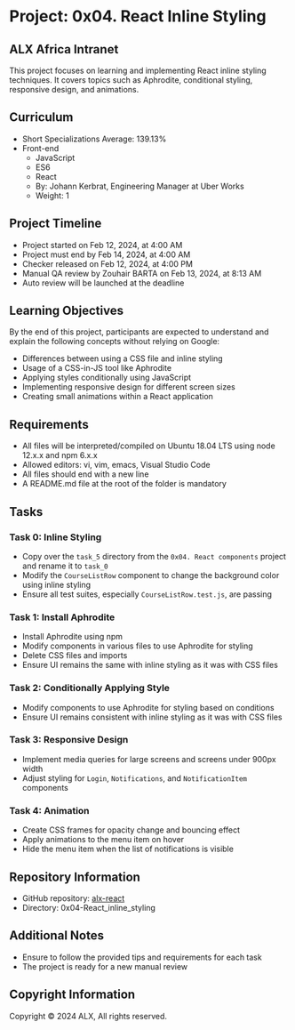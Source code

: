 # Project: 0x04. React Inline Styling

## ALX Africa Intranet

This project focuses on learning and implementing React inline styling techniques. It covers topics such as Aphrodite, conditional styling, responsive design, and animations.

## Curriculum

- Short Specializations Average: 139.13%
- Front-end
  - JavaScript
  - ES6
  - React
  - By: Johann Kerbrat, Engineering Manager at Uber Works
  - Weight: 1

## Project Timeline

- Project started on Feb 12, 2024, at 4:00 AM
- Project must end by Feb 14, 2024, at 4:00 AM
- Checker released on Feb 12, 2024, at 4:00 PM
- Manual QA review by Zouhair BARTA on Feb 13, 2024, at 8:13 AM
- Auto review will be launched at the deadline

## Learning Objectives

By the end of this project, participants are expected to understand and explain the following concepts without relying on Google:

- Differences between using a CSS file and inline styling
- Usage of a CSS-in-JS tool like Aphrodite
- Applying styles conditionally using JavaScript
- Implementing responsive design for different screen sizes
- Creating small animations within a React application

## Requirements

- All files will be interpreted/compiled on Ubuntu 18.04 LTS using node 12.x.x and npm 6.x.x
- Allowed editors: vi, vim, emacs, Visual Studio Code
- All files should end with a new line
- A README.md file at the root of the folder is mandatory

## Tasks

### Task 0: Inline Styling

- Copy over the `task_5` directory from the `0x04. React components` project and rename it to `task_0`
- Modify the `CourseListRow` component to change the background color using inline styling
- Ensure all test suites, especially `CourseListRow.test.js`, are passing

### Task 1: Install Aphrodite

- Install Aphrodite using npm
- Modify components in various files to use Aphrodite for styling
- Delete CSS files and imports
- Ensure UI remains the same with inline styling as it was with CSS files

### Task 2: Conditionally Applying Style

- Modify components to use Aphrodite for styling based on conditions
- Ensure UI remains consistent with inline styling as it was with CSS files

### Task 3: Responsive Design

- Implement media queries for large screens and screens under 900px width
- Adjust styling for `Login`, `Notifications`, and `NotificationItem` components

### Task 4: Animation

- Create CSS frames for opacity change and bouncing effect
- Apply animations to the menu item on hover
- Hide the menu item when the list of notifications is visible

## Repository Information

- GitHub repository: [alx-react](https://github.com/sabrallah/alx-react/tree/master/0x04-React_inline_styling)
- Directory: 0x04-React_inline_styling

## Additional Notes

- Ensure to follow the provided tips and requirements for each task
- The project is ready for a new manual review

## Copyright Information

Copyright © 2024 ALX, All rights reserved.
